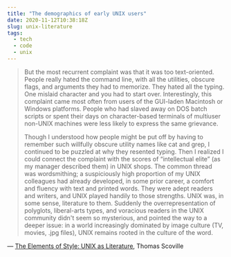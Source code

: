 ```yaml
---
title: "The demographics of early UNIX users"
date: 2020-11-12T10:38:18Z
slug: unix-literature
tags:
  - tech
  - code
  - unix
---
```


> But the most recurrent complaint was that it was too text-oriented. People really hated the command line, with all the utilities, obscure flags, and arguments they had to memorize. They hated all the typing. One mislaid character and you had to start over. Interestingly, this complaint came most often from users of the GUI-laden Macintosh or Windows platforms. People who had slaved away on DOS batch scripts or spent their days on character-based terminals of multiuser non-UNIX machines were less likely to express the same grievance.
> 
> Though I understood how people might be put off by having to remember such willfully obscure utility names like cat and grep, I continued to be puzzled at why they resented typing. Then I realized I could connect the complaint with the scores of “intellectual elite” (as my manager described them) in UNIX shops. The common thread was wordsmithing; a suspiciously high proportion of my UNIX colleagues had already developed, in some prior career, a comfort and fluency with text and printed words. They were adept readers and writers, and UNIX played handily to those strengths. UNIX was, in some sense, literature to them. Suddenly the overrepresentation of polyglots, liberal-arts types, and voracious readers in the UNIX community didn't seem so mysterious, and pointed the way to a deeper issue: in a world increasingly dominated by image culture (TV, movies, .jpg files), UNIX remains rooted in the culture of the word.

&mdash; [The Elements of Style: UNIX as Literature](http://theody.net/elements.html), Thomas Scoville
